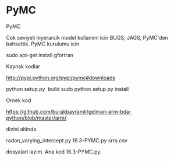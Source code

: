 # PyMC


PyMC




Cok seviyeli hiyerarsik model kullanimi icin BUGS, JAGS, PyMC'den bahsettik. PyMC kurulumu icin

sudo apt-get install gfortran

Kaynak kodlar

http://pypi.python.org/pypi/pymc#downloads

python setup.py  build
sudo python setup.py install

Ornek kod

https://github.com/burakbayramli/gelman-arm-bda-python/blob/master/arm/

dizini altinda

radon_varying_intercept.py
16.3-PYMC.py
srrs.csv

dosyalari lazim. Ana kod 16.3-PYMC.py.






